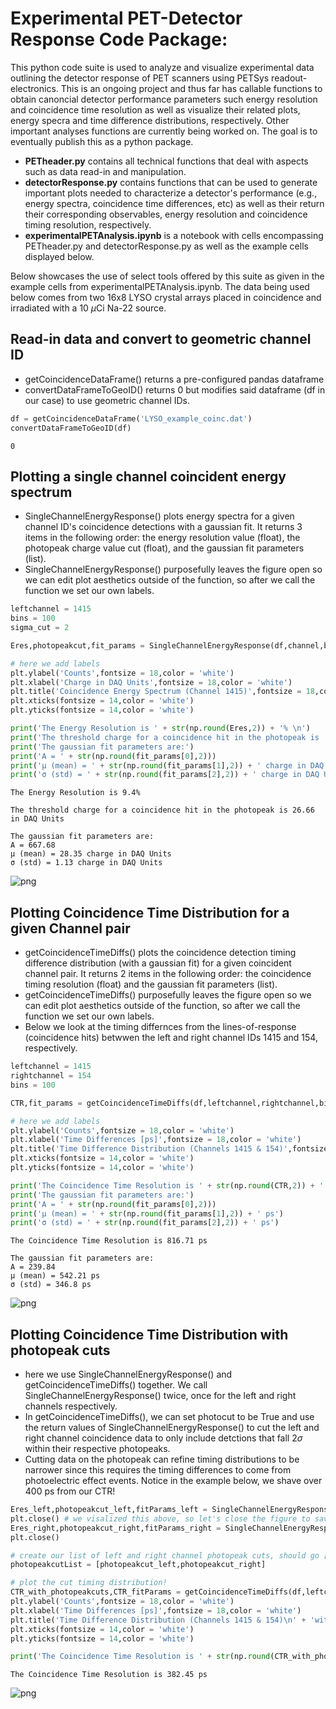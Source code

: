 # Experimental PET-Detector Response Code Package:
This python code suite is used to analyze and visualize experimental data outlining the detector response of PET scanners using PETSys readout-electronics. This is an ongoing project and thus far has callable functions to obtain canoncial detector performance parameters such energy resolution and coincidence time resolution as well as visualize their related plots, energy specra and time difference distributions, respectively. Other important analyses functions are currently being worked on. The goal is to eventually publish this as a python package.
- **PETheader.py** contains all technical functions that deal with aspects such as data read-in and manipulation.
- **detectorResponse.py** contains functions that can be used to generate important plots needed to characterize a detector's performance (e.g., energy spectra, coincidence time differences, etc) as well as their return their corresponding observables, energy resolution and coincidence timing resolution, respectively.
- **experimentalPETAnalysis.ipynb** is a notebook with cells encompassing PETheader.py and detectorResponse.py as well as the example cells displayed below.

Below showcases the use of select tools offered by this suite as given in the example cells from experimentalPETAnalysis.ipynb. The data being used below comes from two 16x8 LYSO crystal arrays placed in coincidence and irradiated with a 10 $\mu$Ci Na-22 source. 

## Read-in data and convert to geometric channel ID
- getCoincidenceDataFrame() returns a pre-configured pandas dataframe
- convertDataFrameToGeoID() returns 0 but modifies said dataframe (df in our case) to use geometric channel IDs. 


```python
df = getCoincidenceDataFrame('LYSO_example_coinc.dat')
convertDataFrameToGeoID(df)
```




    0



## Plotting a single channel coincident energy spectrum
- SingleChannelEnergyResponse() plots energy spectra for a given channel ID's coincidence detections with a gaussian fit. It returns 3 items in the following order: the energy resolution value (float), the photopeak charge value cut (float), and the gaussian fit parameters (list).
- SingleChannelEnergyResponse() purposefully leaves the figure open so we can edit plot aesthetics outside of the function, so after we call the function we set our own labels.


```python
leftchannel = 1415
bins = 100
sigma_cut = 2

Eres,photopeakcut,fit_params = SingleChannelEnergyResponse(df,channel,bins,sigma_cut) #(dataframe,channelID,number of bins,sigma cut on photopeak)

# here we add labels 
plt.ylabel('Counts',fontsize = 18,color = 'white')
plt.xlabel('Charge in DAQ Units',fontsize = 18,color = 'white')
plt.title('Coincidence Energy Spectrum (Channel 1415)',fontsize = 18,color = 'white')
plt.xticks(fontsize = 14,color = 'white')
plt.yticks(fontsize = 14,color = 'white')

print('The Energy Resolution is ' + str(np.round(Eres,2)) + '% \n')
print('The threshold charge for a coincidence hit in the photopeak is ' + str(np.round(photopeakcut,2)) + ' in DAQ Units \n')
print('The gaussian fit parameters are:')
print('A = ' + str(np.round(fit_params[0],2)))
print('µ (mean) = ' + str(np.round(fit_params[1],2)) + ' charge in DAQ Units')
print('σ (std) = ' + str(np.round(fit_params[2],2)) + ' charge in DAQ Units')
```
    The Energy Resolution is 9.4% 

    The threshold charge for a coincidence hit in the photopeak is 26.66 in DAQ Units 

    The gaussian fit parameters are:
    A = 667.68
    µ (mean) = 28.35 charge in DAQ Units
    σ (std) = 1.13 charge in DAQ Units




    
![png](energy_example.png)
    


## Plotting Coincidence Time Distribution for a given Channel pair
- getCoincidenceTimeDiffs() plots the coincidence detection timing difference distribution (with a gaussian fit) for a given coincident channel pair. It returns 2 items in the following order: the coincidence timing resolution (float) and the gaussian fit parameters (list).
- getCoincidenceTimeDiffs() purposefully leaves the figure open so we can edit plot aesthetics outside of the function, so after we call the function we set our own labels. 
- Below we look at the timing differnces from the lines-of-response (coincidence hits) betwwen the left and right channel IDs 1415 and 154, respectively.


```python
leftchannel = 1415
rightchannel = 154
bins = 100

CTR,fit_params = getCoincidenceTimeDiffs(df,leftchannel,rightchannel,bins)

# here we add labels 
plt.ylabel('Counts',fontsize = 18,color = 'white')
plt.xlabel('Time Differences [ps]',fontsize = 18,color = 'white')
plt.title('Time Difference Distribution (Channels 1415 & 154)',fontsize = 18,color = 'white')
plt.xticks(fontsize = 14,color = 'white')
plt.yticks(fontsize = 14,color = 'white')

print('The Coincidence Time Resolution is ' + str(np.round(CTR,2)) + ' ps \n')
print('The gaussian fit parameters are:')
print('A = ' + str(np.round(fit_params[0],2)))
print('µ (mean) = ' + str(np.round(fit_params[1],2)) + ' ps')
print('σ (std) = ' + str(np.round(fit_params[2],2)) + ' ps')
```

    The Coincidence Time Resolution is 816.71 ps 

    The gaussian fit parameters are:
    A = 239.84
    µ (mean) = 542.21 ps
    σ (std) = 346.8 ps



    
![png](CTR_example.png)



## Plotting Coincidence Time Distribution with photopeak cuts
- here we use SingleChannelEnergyResponse() and getCoincidenceTimeDiffs() together. We call SingleChannelEnergyResponse() twice, once for the left and right channels respectively. 
- In getCoincidenceTimeDiffs(), we can set photocut to be True and use the return values of SingleChannelEnergyResponse() to cut the left and right channel coincidence data to only include detctions that fall 2$\sigma$ within their respective photopeaks. 
- Cutting data on the photopeak can refine timing distributions to be narrower since this requires the timing differences to come from photoelectric effect events. Notice in the example below, we shave over 400 ps from our CTR! 


```python
Eres_left,photopeakcut_left,fitParams_left = SingleChannelEnergyResponse(df,leftchannel,bins,sigma_cut)
plt.close() # we visalized this above, so let's close the figure to save memory
Eres_right,photopeakcut_right,fitParams_right = SingleChannelEnergyResponse(df,rightchannel,bins,sigma_cut)
plt.close()

# create our list of left and right channel photopeak cuts, should go [left_cut,right_cut]
photopeakcutList = [photopeakcut_left,photopeakcut_right] 

# plot the cut timing distribution!
CTR_with_photopeakcuts,CTR_fitParams = getCoincidenceTimeDiffs(df,leftchannel,rightchannel,100,photocut=True,photopeakcuts = photopeakcutList)
plt.ylabel('Counts',fontsize = 18,color = 'white')
plt.xlabel('Time Differences [ps]',fontsize = 18,color = 'white')
plt.title('Time Difference Distribution (Channels 1415 & 154)\n' + 'with a 2$\sigma$ photopeak cut',fontsize = 18,color = 'white')
plt.xticks(fontsize = 14,color = 'white')
plt.yticks(fontsize = 14,color = 'white')

print('The Coincidence Time Resolution is ' + str(np.round(CTR_with_photopeakcuts,2)) + ' ps')

```

    The Coincidence Time Resolution is 382.45 ps




    
![png](CTR_photopeak_example.png)
